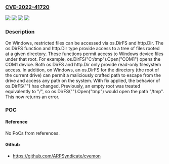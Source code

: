 ### [CVE-2022-41720](https://cve.mitre.org/cgi-bin/cvename.cgi?name=CVE-2022-41720)
![](https://img.shields.io/static/v1?label=Product&message=net%2Fhttp&color=blue)
![](https://img.shields.io/static/v1?label=Product&message=os&color=blue)
![](https://img.shields.io/static/v1?label=Version&message=%3D%200%20&color=brighgreen)
![](https://img.shields.io/static/v1?label=Vulnerability&message=CWE%2022%3A%20Improper%20Limitation%20of%20a%20Pathname%20to%20a%20Restricted%20Directory%20('Path%20Traversal')&color=brighgreen)

### Description

On Windows, restricted files can be accessed via os.DirFS and http.Dir. The os.DirFS function and http.Dir type provide access to a tree of files rooted at a given directory. These functions permit access to Windows device files under that root. For example, os.DirFS("C:/tmp").Open("COM1") opens the COM1 device. Both os.DirFS and http.Dir only provide read-only filesystem access. In addition, on Windows, an os.DirFS for the directory (the root of the current drive) can permit a maliciously crafted path to escape from the drive and access any path on the system. With fix applied, the behavior of os.DirFS("") has changed. Previously, an empty root was treated equivalently to "/", so os.DirFS("").Open("tmp") would open the path "/tmp". This now returns an error.

### POC

#### Reference
No PoCs from references.

#### Github
- https://github.com/ARPSyndicate/cvemon

